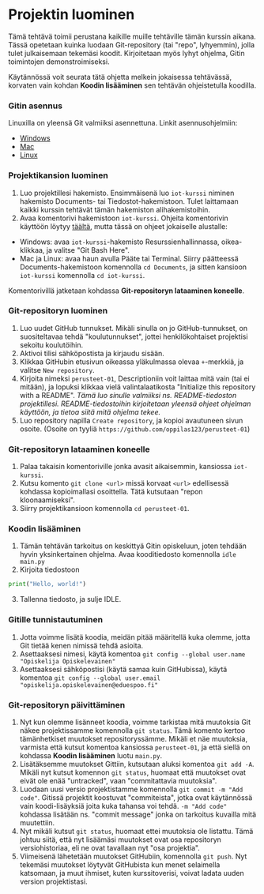 # Projektin luominen
Tämä tehtävä toimii perustana kaikille muille tehtäville tämän kurssin
aikana.  Tässä opetetaan kuinka luodaan Git-repository (tai "repo",
lyhyemmin), jolla tulet julkaisemaan tekemäsi koodit. Kirjoitetaan
myös lyhyt ohjelma, Gitin toimintojen demonstroimiseksi.

Käytännössä voit seurata tätä ohjetta melkein jokaisessa tehtävässä,
korvaten vain kohdan **Koodin lisääminen** sen tehtävän ohjeistetulla
koodilla.

### Gitin asennus
Linuxilla on yleensä Git valmiiksi asennettuna. Linkit
asennusohjelmiin:
- [Windows](https://git-scm.com/download/win)
- [Mac](https://git-scm.com/download/mac)
- [Linux](https://git-scm.com/download/linux)

### Projektikansion luominen
1. Luo projektillesi hakemisto. Ensimmäisenä luo `iot-kurssi` niminen
hakemisto Documents- tai Tiedostot-hakemistoon. Tulet laittamaan
kaikki kurssin tehtävät tämän hakemiston alihakemistoihin.
2. Avaa komentorivi hakemistoon `iot-kurssi`. Ohjeita komentorivin
käyttöön löytyy [täältä](../KOMENTORIVI.md), mutta tässä on ohjeet
jokaiselle alustalle:
- Windows: avaa `iot-kurssi`-hakemisto Resurssienhallinnassa,
oikea-klikkaa, ja valitse "Git Bash Here".
- Mac ja Linux: avaa haun avulla Pääte tai Terminal. Siirry päätteessä
Documents-hakemistoon komennolla `cd Documents`, ja sitten kansioon
`iot-kurssi` komennolla `cd iot-kurssi`.

Komentorivillä jatketaan kohdassa **Git-repositoryn lataaminen
koneelle**.

### Git-repositoryn luominen
1. Luo uudet GitHub tunnukset. Mikäli sinulla on jo GitHub-tunnukset,
on suositeltavaa tehdä "koulutunnukset", jottei henkilökohtaiset
projektisi sekoitu koulutöihin.
2. Aktivoi tilisi sähköpostista ja kirjaudu sisään.
3. Klikkaa GitHubin etusivun oikeassa yläkulmassa olevaa `+`-merkkiä,
ja valitse `New repository`.
4. Kirjoita nimeksi `perusteet-01`, Descriptioniin voit laittaa mitä
vain (tai ei mitään), ja lopuksi klikkaa vielä valintalaatikosta
"Initialize this repository with a README". *Tämä luo sinulle
valmiiksi ns.  README-tiedoston projektillesi. README-tiedostoihin
kirjoitetaan yleensä ohjeet ohjelman käyttöön, ja tietoa siitä mitä
ohjelma tekee.*
5. Luo repository napilla `Create repository`, ja kopioi avautuneen
sivun osoite. (Osoite on tyyliä
`https://github.com/oppilas123/perusteet-01`)

### Git-repositoryn lataaminen koneelle
1. Palaa takaisin komentoriville jonka avasit aikaisemmin, kansiossa
`iot-kurssi`.
2. Kutsu komento `git clone <url>` missä korvaat `<url>` edellisessä
kohdassa kopioimallasi osoittella. Tätä kutsutaan "repon
kloonaamiseksi".
3. Siirry projektikansioon komennolla `cd perusteet-01`.

### Koodin lisääminen
1. Tämän tehtävän tarkoitus on keskittyä Gitin opiskeluun, joten
tehdään hyvin yksinkertainen ohjelma. Avaa kooditiedosto komennolla
`idle main.py`
2. Kirjoita tiedostoon

```python
print("Hello, world!")
```

3. Tallenna tiedosto, ja sulje IDLE.

### Gitille tunnistautuminen
1. Jotta voimme lisätä koodia, meidän pitää määritellä kuka olemme,
jotta Git tietää kenen nimissä tehdä asioita.
2. Asettaaksesi nimesi, käytä komentoa `git config --global user.name
"Opiskelija Opiskelevainen"`
3. Asettaaksesi sähköpostisi (käytä samaa kuin GitHubissa), käytä
komentoa `git config --global user.email
"opiskelija.opiskelevainen@eduespoo.fi"`

### Git-repositoryn päivittäminen
1. Nyt kun olemme lisänneet koodia, voimme tarkistaa mitä muutoksia
Git näkee projektissamme komennolla `git status`. Tämä komento kertoo
tämänhetkiset muutokset repositoryssämme. Mikäli et näe muutoksia,
varmista että kutsut komentoa kansiossa `perusteet-01`, ja että siellä
on kohdassa **Koodin lisääminen** luotu `main.py`.
2. Lisätäksemme muutokset Gittiin, kutsutaan aluksi komentoa `git add
-A`.  Mikäli nyt kutsut komennon `git status`, huomaat että muutokset
ovat eivät ole enää "untracked", vaan "commitattavia muutoksia".
3. Luodaan uusi versio projektistamme komennolla `git commit -m "Add
code"`.  Gitissä projektit koostuvat "commiteista", jotka ovat
käytännössä vain koodi-lisäyksiä joita kuka tahansa voi tehdä. `-m
"Add code"` kohdassa lisätään ns. "commit message" jonka on tarkoitus
kuvailla mitä muutettiin.
4. Nyt mikäli kutsut `git status`, huomaat ettei muutoksia ole
listattu. Tämä johtuu siitä, että nyt lisäämäsi muutokset ovat osa
repositoryn versiohistoriaa, eli ne ovat tavallaan nyt "osa
projektia".
5. Viimeisenä lähetetään muutokset GitHubiin, komennolla `git push`.
Nyt tekemäsi muutokset löytyvät GitHubista kun menet selaimella
katsomaan, ja muut ihmiset, kuten kurssitoverisi, voivat ladata uuden
version projektistasi.
